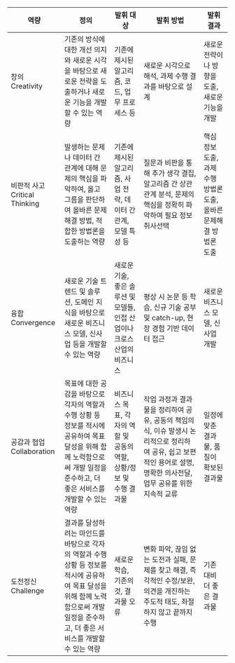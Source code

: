 | 역량                          | 정의                                                                                                      | 발휘 대상                                      | 발휘 방법                                                                                           | 발휘 결과                                   |
| --------------------------- | ------------------------------------------------------------------------------------------------------- | ------------------------------------------ | ----------------------------------------------------------------------------------------------- | --------------------------------------- |
| 창의<br>Creativity            | 기존의 방식에 대한 개선 의지와 새로운 시각을 바탕으로 새로운 전략을 도출하거나 새로운 기능을 개발할 수 있는 역량                                        | 기존에 제시된 알고리즘, 코드, 업무 프로세스 등                | 새로운 시각으로 해석, 과제 수행 결과를 바탕으로 설계                                                                  | 새로운 전략이나 방향을 도출, 새로운 기능을 개발             |
| 비판적 사고<br>Critical Thinking | 발생하는 문제나 데이터 간 관계에 대해 문제의 핵심을 파악하여, 옳고 그름을 판단하여 올바른 문제 해결 방법, 적합한 방법론을 도출하는 역량                          | 기존에 제시된 알고리즘, 사업 전략, 데이터 간 관계, 모델 특성 등     | 질문과 비판을 통해 추가 생각 결집, 알고리즘 간 상관관계 분석, 문제의 핵심을 정확히 파악하여 필요 정보 취사선택                                | 핵심 정보 도출, 과제 수행 방법론 도출, 올바른 문제해결 방법론 도출 |
| 융합<br>Convergence           | 새로운 기술 트렌드 및 솔루션, 도메인 지식을 바탕으로 새로운 비즈니스 모델, 신사업 등을 개발할 수 있는 역량                                          | 새로운 기술, 좋은 솔루션 및 모델들, 인접 산업이나 크로스 산업의 비즈니스 | 평상 시 논문 등 학습, 신규 기술 공부 및 catch-up, 현장 경험 기반 데이터 접근                                              | 새로운 비즈니스 모델, 신사업 개발                     |
| 공감과 협업 Collaboration        | 목표에 대한 공감을 바탕으로 각자의 역할과 수행 상황 등 정보를 적시에 공유하여 목표 달성을 위해 함께 노력함으로써 개발 일정을 준수하고, 더 좋은 서비스를 개발할 수 있는 역량     | 비즈니스 목표, 각자의 역할 및 공동의 역할, 상황/정보 및 수행 결과물   | 작업 과정과 결과물을 정리하여 공유, 공동의 책임의식, 이슈 발생시 논리적으로 정리하여 공유, 쉽고 보편적인 용어로 설명, 명확한 의사전달, 업무 공유를 위한 지속적 교류 | 일정에 맞춘 결과물, 품질이 확보된 결과물                 |
| 도전정신<br>Challenge           | 결과를 달성하려는 마인드를 바탕으로 각자의 역할과 수행 상황 등 정보를 적시에 공유하여 목표 달성을 위해 함께 노력함으로써 개발 일정을 준수하고, 더 좋은 서비스를 개발할 수 있는 역량 | 새로운 학습, 기존의 것, 결과물 오류                      | 변화 파악, 끊임 없는 도전과 실패, 문제를 찾고 해결, 즉각적인 수정/보완, 의견을 개진하는 주도적 태도, 좌절하지 않고 끝까지 수행                     | 기존 대비 더 좋은 결과물                          |